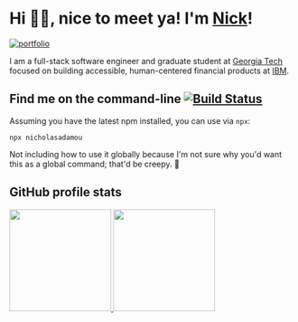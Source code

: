 <h1>Hi 👋🏼, nice to meet ya! I'm <a href="https://nicholasadamou.com">Nick</a>!</h1>

<a href="https://nicholasadamou.com"><img src="https://img.shields.io/badge/my_portfolio-000?style=for-the-badge&logo=ko-fi&logoColor=white" alt="portfolio"/></a>

I am a full-stack software engineer and graduate student at [Georgia Tech](https://www.cc.gatech.edu/) focused on building accessible, human-centered financial products at [IBM](https://ibm.com).

## Find me on the command-line [![Build Status](https://travis-ci.org/nicholasadamou/nicholasadamou.svg?branch=master)](https://travis-ci.org/nicholasadamou/nicholasadamou)

Assuming you have the latest npm installed, you can use via `npx`:

```
npx nicholasadamou
```

Not including how to use it globally because I'm not sure why you'd want this as a global command; that'd be creepy. 🤨

## GitHub profile stats

<a href="https://github.com/nicholasadamou">
  <img height="180em" src="https://github-readme-stats-eight-theta.vercel.app/api?username=nicholasadamou&show_icons=true&theme=react"/>
  <img height="180em" src="https://github-readme-stats-eight-theta.vercel.app/api/top-langs/?username=imadatyatalah&layout=compact&langs_count=6&theme=react"/>
</a>

